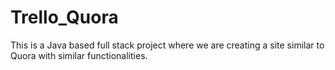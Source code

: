 # Trello_Quora
This is a Java based full stack project where we are creating a site similar to Quora with similar functionalities.
